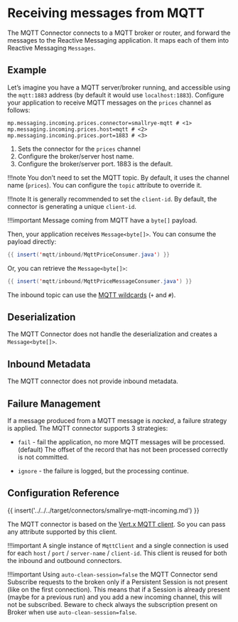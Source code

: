 # Receiving messages from MQTT

The MQTT Connector connects to a MQTT broker or router, and forward the
messages to the Reactive Messaging application. It maps each of them
into Reactive Messaging `Messages`.

## Example

Let’s imagine you have a MQTT server/broker running, and accessible
using the `mqtt:1883` address (by default it would use
`localhost:1883`). Configure your application to receive MQTT messages
on the `prices` channel as follows:

```properties
mp.messaging.incoming.prices.connector=smallrye-mqtt # <1>
mp.messaging.incoming.prices.host=mqtt # <2>
mp.messaging.incoming.prices.port=1883 # <3>
```
1.  Sets the connector for the `prices` channel
2.  Configure the broker/server host name.
3.  Configure the broker/server port. 1883 is the default.

!!!note
    You don’t need to set the MQTT topic. By default, it uses the channel
    name (`prices`). You can configure the `topic` attribute to override it.

!!!note
    It is generally recommended to set the `client-id`. By default, the connector is generating a unique `client-id`.

!!!important
    Message coming from MQTT have a `byte[]` payload.

Then, your application receives `Message<byte[]>`. You can consume the
payload directly:

``` java
{{ insert('mqtt/inbound/MqttPriceConsumer.java') }}
```

Or, you can retrieve the `Message<byte[]>`:

``` java
{{ insert('mqtt/inbound/MqttPriceMessageConsumer.java') }}
```

The inbound topic can use the [MQTT
wildcards](https://mosquitto.org/man/mqtt-7.html) (`+` and `#`).

## Deserialization

The MQTT Connector does not handle the deserialization and creates a
`Message<byte[]>`.

## Inbound Metadata

The MQTT connector does not provide inbound metadata.

## Failure Management

If a message produced from a MQTT message is *nacked*, a failure
strategy is applied. The MQTT connector supports 3 strategies:

-   `fail` - fail the application, no more MQTT messages will be
    processed. (default) The offset of the record that has not been
    processed correctly is not committed.

-   `ignore` - the failure is logged, but the processing continue.

## Configuration Reference

{{ insert('../../../target/connectors/smallrye-mqtt-incoming.md') }}

The MQTT connector is based on the [Vert.x MQTT
client](https://vertx.io/docs/vertx-mqtt/java/#_vert_x_mqtt_client). So
you can pass any attribute supported by this client.

!!!important
    A single instance of `MqttClient` and a single connection is used for
    each `host` / `port` / `server-name` / `client-id`. This client is
    reused for both the inbound and outbound connectors.
    
!!!important
	Using `auto-clean-session=false` the MQTT Connector send Subscribe requests
	to the broken only if a Persistent Session is not present (like on the first 
	connection). This means that if a Session is already present (maybe for a 
	previous run) and you add a new incoming channel, this will not be subscribed.
	Beware to check always the subscription present on Broker when use 
	`auto-clean-session=false`.
	
    
    
    
    
    
    
    
    
    
    
    
    
    
    
